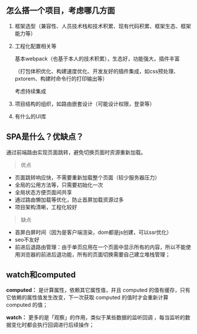 ## 怎么搭一个项目，考虑哪几方面

1. 框架选型（兼容性、人员技术栈和技术积累、现有代码积累、框架生态、框架能力等）

2. 工程化配置相关等

   基本webpack（也基于本人的技术积累），生态好，功能强大，插件丰富

   （打包体积优化、构建速度优化、开发友好的插件集成，如css预处理、pxtorem、构建时命令行的打印输出等）

   考虑持续集成

3. 项目结构的组织，如路由嵌套设计（可能设计权限，登录等）

4. 有什么的UI库





## SPA是什么？优缺点？

通过前端路由实现页面跳转，避免切换页面时资源重新加载。

> 优点

- 页面跳转响应快，不需要重新加载整个页面（较少服务器压力）
- 全局的公用方法等，只需要初始化一次
- 全局状态方便页面间共享
- 通过路由懒加载等优化，防止首屏加载资源过多
- 项目架构清晰，工程化较好

> 缺点

- 首屏白屏时间（因为是客户端渲染，dom都是js创建，可以ssr优化）
- seo不友好
- 前进后退路由管理：由于单页应用在一个页面中显示所有的内容，所以不能使用浏览器的前进后退功能，所有的页面切换需要自己建立堆栈管理；



## watch和computed

**computed：** 是计算属性，依赖其它属性值，并且 computed 的值有缓存，只有它依赖的属性值发生改变，下一次获取 computed 的值时才会重新计算 computed  的值；

**watch：** 更多的是「观察」的作用，类似于某些数据的监听回调 ，每当监听的数据变化时都会执行回调进行后续操作；





























































